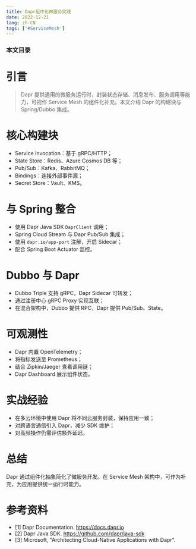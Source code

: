 ```yaml
---
title: Dapr组件化微服务实践
date: 2022-12-21
lang: zh-CN
tags: ['#ServiceMesh']
---
```


### 本文目录
<!-- toc -->

# 引言
> Dapr 提供通用的微服务运行时，封装状态存储、消息发布、服务调用等能力，可视作 Service Mesh 的组件化补充。本文介绍 Dapr 的构建块与 Spring/Dubbo 集成。

# 核心构建块
- Service Invocation：基于 gRPC/HTTP；
- State Store：Redis、Azure Cosmos DB 等；
- Pub/Sub：Kafka、RabbitMQ；
- Bindings：连接外部事件源；
- Secret Store：Vault、KMS。

# 与 Spring 整合
- 使用 Dapr Java SDK `DaprClient` 调用；
- Spring Cloud Stream 与 Dapr Pub/Sub 集成；
- 使用 `dapr.io/app-port` 注解，开启 Sidecar；
- 配合 Spring Boot Actuator 监控。

# Dubbo 与 Dapr
- Dubbo Triple 支持 gRPC，Dapr Sidecar 可转发；
- 通过注册中心 gRPC Proxy 实现互联；
- 在混合架构中，Dubbo 提供 RPC，Dapr 提供 Pub/Sub、State。

# 可观测性
- Dapr 内置 OpenTelemetry；
- 将指标发送至 Prometheus；
- 结合 Zipkin/Jaeger 查看调用链；
- Dapr Dashboard 展示组件状态。

# 实战经验
- 在多云环境中使用 Dapr 将不同云服务封装，保持应用一致；
- 对跨语言通信引入 Dapr，减少 SDK 维护；
- 对高频操作仍需评估额外延迟。

# 总结
Dapr 通过组件化抽象简化了微服务开发。在 Service Mesh 架构中，可作为补充，为应用提供统一运行时能力。

# 参考资料
- [1] Dapr Documentation. https://docs.dapr.io
- [2] Dapr Java SDK. https://github.com/dapr/java-sdk
- [3] Microsoft, "Architecting Cloud-Native Applications with Dapr".
